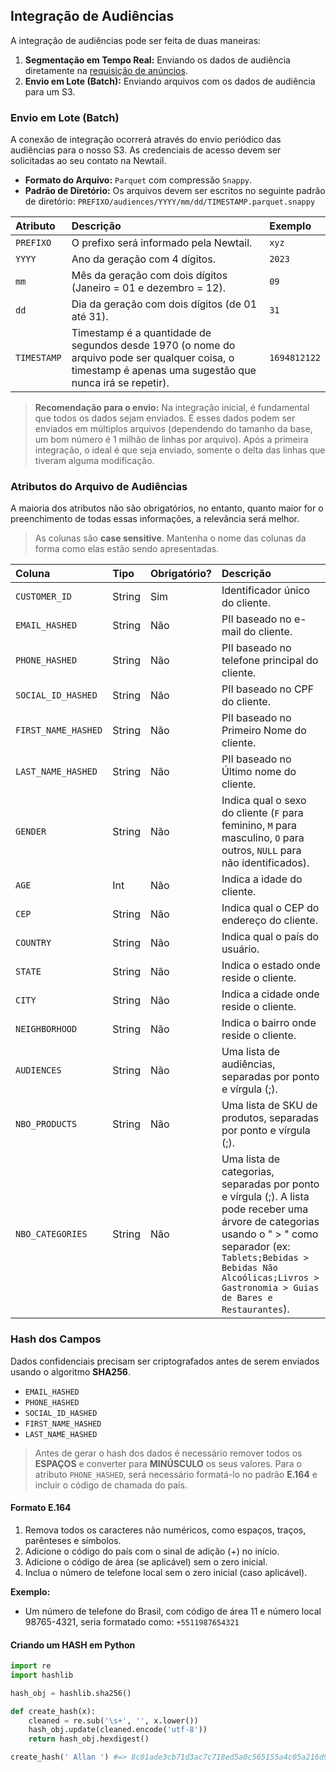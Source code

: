 ## Integração de Audiências

A integração de audiências pode ser feita de duas maneiras:

1.  **Segmentação em Tempo Real:** Enviando os dados de audiência diretamente na [requisição de anúncios](./4-integracao-via-api.md#segmentação-de-anúncios).
2.  **Envio em Lote (Batch):** Enviando arquivos com os dados de audiência para um S3.

### Envio em Lote (Batch)

A conexão de integração ocorrerá através do envio periódico das audiências para o nosso S3. As credenciais de acesso devem ser solicitadas ao seu contato na Newtail.

*   **Formato do Arquivo:** `Parquet` com compressão `Snappy`.
*   **Padrão de Diretório:** Os arquivos devem ser escritos no seguinte padrão de diretório:
    `PREFIXO/audiences/YYYY/mm/dd/TIMESTAMP.parquet.snappy`

| Atributo  | Descrição                                                                                             | Exemplo      |
| :-------- | :---------------------------------------------------------------------------------------------------- | :----------- |
| `PREFIXO` | O prefixo será informado pela Newtail.                                                                | `xyz`        |
| `YYYY`    | Ano da geração com 4 dígitos.                                                                         | `2023`       |
| `mm`      | Mês da geração com dois dígitos (Janeiro = 01 e dezembro = 12).                                       | `09`         |
| `dd`      | Dia da geração com dois dígitos (de 01 até 31).                                                       | `31`         |
| `TIMESTAMP`| Timestamp é a quantidade de segundos desde 1970 (o nome do arquivo pode ser qualquer coisa, o timestamp é apenas uma sugestão que nunca irá se repetir). | `1694812122` |

> **Recomendação para o envio:** Na integração inicial, é fundamental que todos os dados sejam enviados. E esses dados podem ser enviados em múltiplos arquivos (dependendo do tamanho da base, um bom número é 1 milhão de linhas por arquivo). Após a primeira integração, o ideal é que seja enviado, somente o delta das linhas que tiveram alguma modificação.

### Atributos do Arquivo de Audiências

A maioria dos atributos não são obrigatórios, no entanto, quanto maior for o preenchimento de todas essas informações, a relevância será melhor.

> As colunas são **case sensitive**. Mantenha o nome das colunas da forma como elas estão sendo apresentadas.

| Coluna              | Tipo   | Obrigatório? | Descrição                                                                                                                                                                                                                                                        |
| :------------------ | :----- | :----------- | :--------------------------------------------------------------------------------------------------------------------------------------------------------------------------------------------------------------------------------------------------------------- |
| `CUSTOMER_ID`       | String | Sim          | Identificador único do cliente.                                                                                                                                                                                                                                  |
| `EMAIL_HASHED`      | String | Não          | PII baseado no e-mail do cliente.                                                                                                                                                                                                                                |
| `PHONE_HASHED`      | String | Não          | PII baseado no telefone principal do cliente.                                                                                                                                                                                                                    |
| `SOCIAL_ID_HASHED`  | String | Não          | PII baseado no CPF do cliente.                                                                                                                                                                                                                                   |
| `FIRST_NAME_HASHED` | String | Não          | PII baseado no Primeiro Nome do cliente.                                                                                                                                                                                                                         |
| `LAST_NAME_HASHED`  | String | Não          | PII baseado no Último nome do cliente.                                                                                                                                                                                                                           |
| `GENDER`            | String | Não          | Indica qual o sexo do cliente (`F` para feminino, `M` para masculino, `O` para outros, `NULL` para não identificados).                                                                                                                                            |
| `AGE`               | Int    | Não          | Indica a idade do cliente.                                                                                                                                                                                                                                       |
| `CEP`               | String | Não          | Indica qual o CEP do endereço do cliente.                                                                                                                                                                                                                        |
| `COUNTRY`           | String | Não          | Indica qual o país do usuário.                                                                                                                                                                                                                                   |
| `STATE`             | String | Não          | Indica o estado onde reside o cliente.                                                                                                                                                                                                                           |
| `CITY`              | String | Não          | Indica a cidade onde reside o cliente.                                                                                                                                                                                                                           |
| `NEIGHBORHOOD`      | String | Não          | Indica o bairro onde reside o cliente.                                                                                                                                                                                                                           |
| `AUDIENCES`         | String | Não          | Uma lista de audiências, separadas por ponto e vírgula (;).                                                                                                                                                                                                      |
| `NBO_PRODUCTS`      | String | Não          | Uma lista de SKU de produtos, separadas por ponto e vírgula (;).                                                                                                                                                                                                 |
| `NBO_CATEGORIES`    | String | Não          | Uma lista de categorias, separadas por ponto e vírgula (;). A lista pode receber uma árvore de categorias usando o " > " como separador (ex: `Tablets;Bebidas > Bebidas Não Alcoólicas;Livros > Gastronomia > Guias de Bares e Restaurantes`). |

### Hash dos Campos

Dados confidenciais precisam ser criptografados antes de serem enviados usando o algoritmo **SHA256**.

*   `EMAIL_HASHED`
*   `PHONE_HASHED`
*   `SOCIAL_ID_HASHED`
*   `FIRST_NAME_HASHED`
*   `LAST_NAME_HASHED`

> Antes de gerar o hash dos dados é necessário remover todos os **ESPAÇOS** e converter para **MINÚSCULO** os seus valores.
> Para o atributo `PHONE_HASHED`, será necessário formatá-lo no padrão **E.164** e incluir o código de chamada do país.

#### Formato E.164

1.  Remova todos os caracteres não numéricos, como espaços, traços, parênteses e símbolos.
2.  Adicione o código do país com o sinal de adição (+) no início.
3.  Adicione o código de área (se aplicável) sem o zero inicial.
4.  Inclua o número de telefone local sem o zero inicial (caso aplicável).

**Exemplo:**

*   Um número de telefone do Brasil, com código de área 11 e número local 98765-4321, seria formatado como: `+5511987654321`

#### Criando um HASH em Python

```python
import re
import hashlib

hash_obj = hashlib.sha256()

def create_hash(x):
    cleaned = re.sub('\s+', '', x.lower())
    hash_obj.update(cleaned.encode('utf-8'))
    return hash_obj.hexdigest()

create_hash(' Allan ') #=> 8c01ade3cb71d3ac7c718ed5a0c565155a4c05a216d9e59013c5d7b49e916914
```
